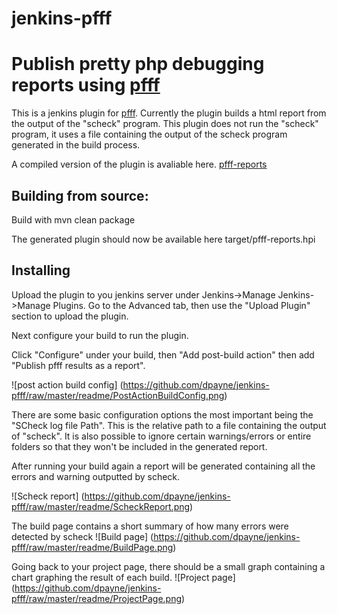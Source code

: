 jenkins-pfff
============

# Publish pretty php debugging reports using [pfff](https://github.com/facebook/pfff)


This is a jenkins plugin for [pfff](https://github.com/facebook/pfff). Currently the plugin builds a html report
from the output of the "scheck" program. This plugin does not run the "scheck" program, it uses a file containing the
output of the scheck program generated in the build process.

A compiled version of the plugin is avaliable here.
    [pfff-reports](https://github.com/dpayne/jenkins-pfff/raw/master/pfff-reports.hpi)

## Building from source:
Build with
    mvn clean package

The generated plugin should now be available here
    target/pfff-reports.hpi

## Installing
Upload the plugin to you jenkins server under Jenkins->Manage Jenkins->Manage Plugins. Go to the Advanced tab, then
use the "Upload Plugin" section to upload the plugin.

Next configure your build to run the plugin.

Click "Configure" under your build, then "Add post-build action" then add "Publish pfff results as a report".

![post action build config]
(https://github.com/dpayne/jenkins-pfff/raw/master/readme/PostActionBuildConfig.png)

There are some basic configuration options the most important being the "SCheck log file Path". This is the relative
path to a file containing the output of "scheck". It is also possible to ignore certain warnings/errors or entire
folders so that they won't be included in the generated report.


After running your build again a report will be generated containing all the errors and warning outputted by scheck.

![Scheck report]
(https://github.com/dpayne/jenkins-pfff/raw/master/readme/ScheckReport.png)


The build page contains a short summary of how many errors were detected by scheck
![Build page]
(https://github.com/dpayne/jenkins-pfff/raw/master/readme/BuildPage.png)


Going back to your project page, there should be a small graph containing a chart graphing the result of each build.
![Project page]
(https://github.com/dpayne/jenkins-pfff/raw/master/readme/ProjectPage.png)
